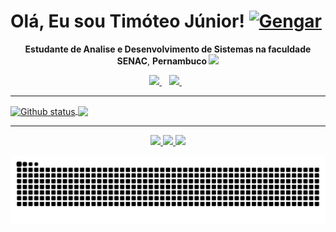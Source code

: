 # Olá, Eu sou <strong>Timóteo Júnior!</strong> <a href="https://github.com/timoteo-junior"><img src="https://i.pinimg.com/originals/66/36/d3/6636d37ba22a391c6353b1436a81f656.gif" alt="Gengar" width="45"><a/>

<p align='center'>
  <strong>Estudante de Analise e Desenvolvimento de Sistemas na faculdade SENAC</strong>, <strong>Pernambuco <a href="https://github.com/timoteo-junior"><img src="https://upload.wikimedia.org/wikipedia/commons/thumb/7/72/Bandeira_de_Pernambuco_%28quadrada%29.svg/330px-Bandeira_de_Pernambuco_%28quadrada%29.svg.png" width="20"/><a/></strong>
</p>

<p align='center'>  
  <a href="https://www.linkedin.com/in/timoteo-junior">
    <img src="https://img.shields.io/badge/linkedin-%230077B5.svg?&style=for-the-badge&logo=linkedin&logoColor=white" />
  </a>&nbsp;&nbsp;
  <a href="https://www.instagram.com/timoteoojr">
    <img src="https://img.shields.io/badge/instagram-%23E4405F.svg?&style=for-the-badge&logo=instagram&logoColor=white" />        
  </a>&nbsp;&nbsp;
</p>

___

<a href="https://github.com/timoteo-junior">
  <img align="center" src="https://github-readme-stats.vercel.app/api?username=timoteo-junior&show_icons=true&theme=radical" alt="Github status" />
</a>
<a href="https://github.com/timoteo-junior">
  <img align="center" src="https://github-readme-stats.vercel.app/api/top-langs/?username=timoteo-junior&layout=compact&theme=radical" />
</a>


___
<p align='center'>
  <a href="https://github.com/timoteo-junior">
    <img src="https://img.shields.io/badge/HTML-239120?logo=html5&logoColor=white&style=for-the-badge"/>
    <img src="https://img.shields.io/badge/CSS-239120?logo=css3&logoColor=white&style=for-the-badge"/>
    <img src="https://img.shields.io/badge/C%23-239120?logo=c-sharp&logoColor=white&style=for-the-badge"/>
  </a>
</p>
<picture>
  <source media="(prefers-color-scheme: dark)" srcset="https://raw.githubusercontent.com/timoteo-junior/timoteo-junior/output/github-contribution-grid-snake-dark.svg">
  <source media="(prefers-color-scheme: light)" srcset="https://raw.githubusercontent.com/timoteo-junior/timoteo-junior/output/github-contribution-grid-snake.svg">
  <img alt="github contribution grid snake animation" src="https://raw.githubusercontent.com/timoteo-junior/timoteo-junior/output/github-contribution-grid-snake.svg">
</picture>
